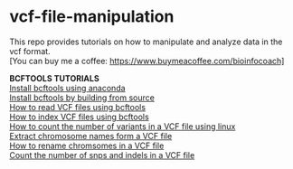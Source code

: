# vcf-file-manipulation

This repo provides tutorials on how to manipulate and analyze data in the vcf format.\
[You can buy me a coffee: https://www.buymeacoffee.com/bioinfocoach]

**BCFTOOLS TUTORIALS**\
[Install bcftools using anaconda](https://youtu.be/BLhVqBXL_v4) \
[Install bcftools by building from source](https://youtu.be/EJGz3yryrPo)\
[How to read VCF files using bcftools](https://youtu.be/7W7hrWNyCaM) \
[How to index VCF files using bcftools](https://youtu.be/U43vbqZ1pj8) \
[How to count the number of variants in a VCF file using linux](https://youtu.be/2XOnNgqRizs) \
[Extract chromosome names form a VCF file](https://youtu.be/xT85qE-cR3w)\
[How to rename chromsomes in a VCF file](https://youtu.be/LetWDG54hvg) \
[Count the number of snps and indels in a VCF file](https://youtu.be/gLdy3WEwJEA)
